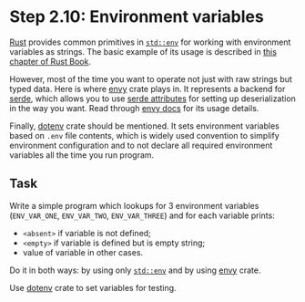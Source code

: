 Step 2.10: Environment variables
================================

[Rust] provides common primitives in [`std::env`] for working with environment variables as strings. The basic example of its usage is described in [this chapter of Rust Book][1].

However, most of the time you want to operate not just with raw strings but typed data. Here is where [envy] crate plays in. It represents a backend for [serde], which allows you to use [serde attributes] for setting up deserialization in the way you want. Read through [envy docs] for its usage details.

Finally, [dotenv] crate should be mentioned. It sets environment variables based on `.env` file contents, which is widely used convention to simplify environment configuration and to not declare all required environment variables all the time you run program.




## Task

Write a simple program which lookups for 3 environment variables (`ENV_VAR_ONE`, `ENV_VAR_TWO`, `ENV_VAR_THREE`) and for each variable prints:
- `<absent>` if variable is not defined;
- `<empty>` if variable is defined but is empty string;
- value of variable in other cases.

Do it in both ways: by using only [`std::env`] and by using [envy] crate.

Use [dotenv] crate to set variables for testing.





[`std::env`]: https://doc.rust-lang.org/std/env/index.html
[Rust]: https://www.rust-lang.org
[dotenv]: https://crates.io/crates/dotenv
[envy]: https://crates.io/crates/envy
[envy docs]: https://docs.rs/envy
[serde]: https://serde.rs
[serde attributes]: https://serde.rs/attributes.html#field-attributes

[1]: https://doc.rust-lang.org/book/second-edition/ch12-05-working-with-environment-variables.html
